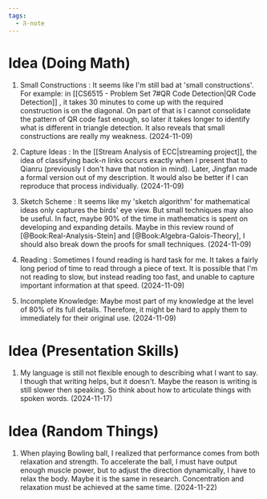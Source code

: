 ```yaml
---
tags:
  - 𝔉-note
---
```

# Idea (Doing Math)

1. Small Constructions : It seems like I'm still bad at 'small constructions'. For example: in [[CS6515 - Problem Set 7#QR Code Detection|QR Code Detection]] , it takes 30 minutes to come up with the required construction is on the diagonal. On part of that is I cannot consolidate the pattern of QR code fast enough, so later it takes longer to identify what is different in triangle detection. It also reveals that small constructions are really my weakness. (2024-11-09)

2. Capture Ideas : In the [[Stream Analysis of ECC|streaming project]], the idea of classifying back-$n$ links occurs exactly when I present that to Qianru (previously I don't have that notion in mind). Later, Jingfan made a formal version out of my description. It would also be better if I can reproduce that process individually. (2024-11-09)

3. Sketch Scheme : It seems like my 'sketch algorithm' for mathematical ideas only captures the birds' eye view. But small techniques may also be useful. In fact, maybe 90% of the time in mathematics is spent on developing and expanding details. Maybe in this review round of [@Book:Real-Analysis-Stein] and [@Book:Algebra-Galois-Theory], I should also break down the proofs for small techniques. (2024-11-09)

4. Reading : Sometimes I found reading is hard task for me. It takes a fairly long period of time to read through a piece of text. It is possible that I'm not reading to slow, but instead reading too fast, and unable to capture important information at that speed. (2024-11-09)

5. Incomplete Knowledge: Maybe most part of my knowledge at the level of 80% of its full details. Therefore, it might be hard to apply them to immediately for their original use. (2024-11-09)

# Idea (Presentation Skills)

1. My language is still not flexible enough to describing what I want to say. I though that writing helps, but it doesn't. Maybe the reason is writing is still slower then speaking. So think about how to articulate things with spoken words. (2024-11-17)

# Idea (Random Things)

1. When playing Bowling ball, I realized that performance comes from both relaxation and strength. To accelerate the ball, I must have output enough muscle power, but to adjust the direction dynamically, I have to relax the body. Maybe it is the same in research. Concentration and relaxation must be achieved at the same time. (2024-11-22)
